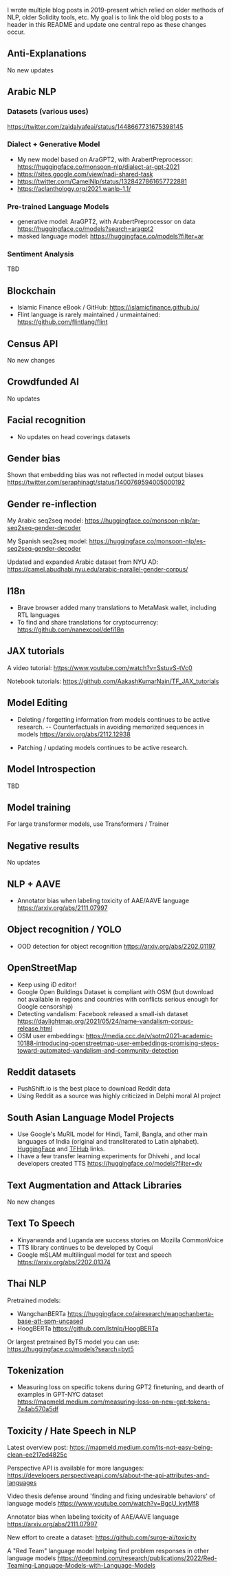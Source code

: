 I wrote multiple blog posts in 2019-present which relied on older methods of NLP, older Solidity tools, etc.
My goal is to link the old blog posts to a header in this README and update one central repo as these
changes occur.

## Anti-Explanations

No new updates

## Arabic NLP

### Datasets (various uses)

https://twitter.com/zaidalyafeai/status/1448667731675398145

### Dialect + Generative Model

- My new model based on AraGPT2, with ArabertPreprocessor: https://huggingface.co/monsoon-nlp/dialect-ar-gpt-2021
- https://sites.google.com/view/nadi-shared-task
- https://twitter.com/CamelNlp/status/1328427861657722881
- https://aclanthology.org/2021.wanlp-1.1/

### Pre-trained Language Models

- generative model: AraGPT2, with ArabertPreprocessor on data https://huggingface.co/models?search=aragpt2
- masked language model: https://huggingface.co/models?filter=ar

### Sentiment Analysis

TBD

## Blockchain

- Islamic Finance eBook / GitHub: https://islamicfinance.github.io/
- Flint language is rarely maintained / unmaintained: https://github.com/flintlang/flint

## Census API

No new changes

## Crowdfunded AI 

No updates

## Facial recognition

- No updates on head coverings datasets

## Gender bias

Shown that embedding bias was not reflected in model output biases https://twitter.com/seraphinagt/status/1400769594005000192

## Gender re-inflection

My Arabic seq2seq model: https://huggingface.co/monsoon-nlp/ar-seq2seq-gender-decoder

My Spanish seq2seq model: https://huggingface.co/monsoon-nlp/es-seq2seq-gender-decoder

Updated and expanded Arabic dataset from NYU AD: https://camel.abudhabi.nyu.edu/arabic-parallel-gender-corpus/

## I18n

- Brave browser added many translations to MetaMask wallet, including RTL languages
- To find and share translations for cryptocurrency: https://github.com/nanexcool/defi18n

## JAX tutorials

A video tutorial: https://www.youtube.com/watch?v=SstuvS-tVc0

Notebook tutorials: https://github.com/AakashKumarNain/TF_JAX_tutorials

## Model Editing

- Deleting / forgetting information from models continues to be active research.
-- Counterfactuals in avoiding memorized sequences in models https://arxiv.org/abs/2112.12938

- Patching / updating models continues to be active research.

## Model Introspection

TBD

## Model training

For large transformer models, use Transformers / Trainer

## Negative results

No updates

## NLP + AAVE

- Annotator bias when labeling toxicity of AAE/AAVE language https://arxiv.org/abs/2111.07997

## Object recognition / YOLO

- OOD detection for object recognition https://arxiv.org/abs/2202.01197

## OpenStreetMap

- Keep using iD editor!
- Google Open Buildings Dataset is compliant with OSM (but download not available in regions and countries with conflicts serious enough for Google censorship)
- Detecting vandalism: Facebook released a small-ish dataset https://daylightmap.org/2021/05/24/name-vandalism-corpus-release.html
- OSM user embeddings: https://media.ccc.de/v/sotm2021-academic-10188-introducing-openstreetmap-user-embeddings-promising-steps-toward-automated-vandalism-and-community-detection

## Reddit datasets

- PushShift.io is the best place to download Reddit data
- Using Reddit as a source was highly criticized in Delphi moral AI project

## South Asian Language Model Projects

- Use Google's MuRIL model for Hindi, Tamil, Bangla, and other main languages of India (original and transliterated to Latin alphabet). [HuggingFace](https://huggingface.co/models?search=muril) and [TFHub](https://tfhub.dev/google/MuRIL/1) links.
- I have a few transfer learning experiments for Dhivehi , and local developers created TTS https://huggingface.co/models?filter=dv

## Text Augmentation and Attack Libraries

No new changes

## Text To Speech

- Kinyarwanda and Luganda are success stories on Mozilla CommonVoice
- TTS library continues to be developed by Coqui
- Google mSLAM multilingual model for text and speech https://arxiv.org/abs/2202.01374

## Thai NLP

Pretrained models: 

- WangchanBERTa https://huggingface.co/airesearch/wangchanberta-base-att-spm-uncased
- HoogBERTa https://github.com/lstnlp/HoogBERTa

Or largest pretrained ByT5 model you can use: https://huggingface.co/models?search=byt5

## Tokenization

- Measuring loss on specific tokens during GPT2 finetuning, and dearth of examples in GPT-NYC dataset https://mapmeld.medium.com/measuring-loss-on-new-gpt-tokens-7a4ab570a5df

## Toxicity / Hate Speech in NLP

Latest overview post: https://mapmeld.medium.com/its-not-easy-being-clean-ee217ed4825c

Perspective API is available for more languages: https://developers.perspectiveapi.com/s/about-the-api-attributes-and-languages

Video thesis defense around 'finding and fixing undesirable behaviors' of language models https://www.youtube.com/watch?v=BgcU_kytMf8

Annotator bias when labeling toxicity of AAE/AAVE language https://arxiv.org/abs/2111.07997

New effort to create a dataset: https://github.com/surge-ai/toxicity

A "Red Team" language model helping find problem responses in other language models https://deepmind.com/research/publications/2022/Red-Teaming-Language-Models-with-Language-Models
